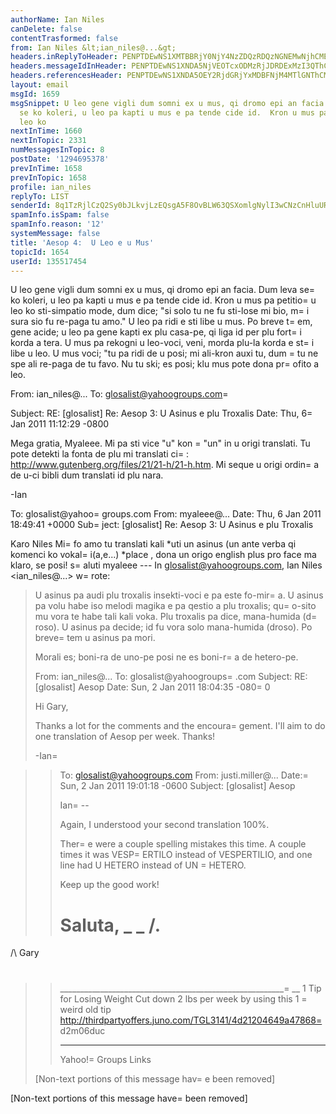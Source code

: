 ```yaml
---
authorName: Ian Niles
canDelete: false
contentTrasformed: false
from: Ian Niles &lt;ian_niles@...&gt;
headers.inReplyToHeader: PENPTDEwNS1XMTBBRjY0NjY4NzZDQzRDQzNGNEMwNjhCMEEwQHBoeC5nYmw+
headers.messageIdInHeader: PENPTDEwNS1XNDA5NjVEOTcxODMzRjJDRDExMzI3QThCMEUwQHBoeC5nYmw+
headers.referencesHeader: PENPTDEwNS1XNDA5OEY2RjdGRjYxMDBFNjM4MTlGNThCMDkwQHBoeC5nYmw+LDxpZzUyczUrZHZ2ZUBlR3JvdXBzLmNvbT4sPENPTDEwNS1XMTBBRjY0NjY4NzZDQzRDQzNGNEMwNjhCMEEwQHBoeC5nYmw+
layout: email
msgId: 1659
msgSnippet: U leo gene vigli dum somni ex u mus, qi dromo epi an facia.  Dum leva
  se ko koleri, u leo pa kapti u mus e pa tende cide id.  Kron u mus pa petitio u
  leo ko
nextInTime: 1660
nextInTopic: 2331
numMessagesInTopic: 8
postDate: '1294695378'
prevInTime: 1658
prevInTopic: 1658
profile: ian_niles
replyTo: LIST
senderId: 8q1TzRjlCzQ2Sy0bJLkvjLzEQsgA5F8OvBLW63QSXomlgNylI3wCNzCnHluUROnaFDtgHp4ge35yimVpojQiAAZj4_P4tpWb
spamInfo.isSpam: false
spamInfo.reason: '12'
systemMessage: false
title: 'Aesop 4:  U Leo e u Mus'
topicId: 1654
userId: 135517454
---
```





U leo gene vigli dum somni ex u mus, qi dromo epi an facia.  Dum leva se=
 ko koleri, u leo pa kapti u mus e pa tende cide id.  Kron u mus pa petitio=
 u leo ko sti-simpatio mode, dum dice; "si solo tu ne fu sti-lose mi bio, m=
i sura sio fu re-paga tu amo."  U leo pa ridi e sti libe u mus.  Po breve t=
em, gene acide; u leo pa gene kapti ex plu casa-pe, qi liga id per plu fort=
i korda a tera.  U mus pa rekogni u leo-voci, veni, morda plu-la korda e st=
i libe u leo.  U mus voci; "tu pa ridi de u posi; mi ali-kron auxi tu, dum =
tu ne spe ali re-paga de tu favo.  Nu tu ski; es posi; klu mus pote dona pr=
ofito a leo. 
 


From: ian_niles@...
To: glosalist@yahoogroups.com=

Subject: RE: [glosalist] Re: Aesop 3: U Asinus e plu Troxalis
Date: Thu, 6=
 Jan 2011 11:12:29 -0800




Mega gratia, Myaleee.  Mi pa sti vice "u" kon =
"un" in u origi translati.  Tu pote detekti la fonta de plu mi translati ci=
:  http://www.gutenberg.org/files/21/21-h/21-h.htm.  Mi seque u origi ordin=
a de u-ci bibli dum translati id plu nara.
 
-Ian  
 


To: glosalist@yahoo=
groups.com
From: myaleee@...
Date: Thu, 6 Jan 2011 18:49:41 +0000
Sub=
ject: [glosalist] Re: Aesop 3: U Asinus e plu Troxalis

  


Karo Niles 
Mi=
 fo amo tu translati kali
*uti un asinus (un ante verba qi komenci ko vokal=
i(a,e...)
*place , dona un origo english plus pro face ma klaro, se posi!
s=
aluti
myaleee
--- In glosalist@yahoogroups.com, Ian Niles <ian_niles@...> w=
rote:
>
> 
> 
> U asinus pa audi plu troxalis insekti-voci e pa este fo-mir=
a. U asinus pa volu habe iso melodi magika e pa qestio a plu troxalis;
> qu=
o-sito mu vora te habe tali kali voka. Plu troxalis pa dice, mana-humida (d=
roso). U asinus pa decide; id fu vora solo mana-humida (droso). 
> Po breve=
 tem u asinus pa mori. 
> 
> Morali es; boni-ra de uno-pe posi ne es boni-r=
a de hetero-pe. 
> 
> 
> 
> From: ian_niles@...
> To: glosalist@yahoogroups=
.com
> Subject: RE: [glosalist] Aesop
> Date: Sun, 2 Jan 2011 18:04:35 -080=
0
> 
> 
> 
> 
> Hi Gary,
> 
> Thanks a lot for the comments and the encoura=
gement. I'll aim to do one translation of Aesop per week. Thanks!
> 
> -Ian=
 
> 
> > To: glosalist@yahoogroups.com
> > From: justi.miller@...
> > Date:=
 Sun, 2 Jan 2011 19:01:18 -0600
> > Subject: [glosalist] Aesop
> > 
> > Ian=
--
> > 
> > Again, I understood your second translation 100%.
> > 
> > Ther=
e were a couple spelling mistakes this time. A couple times it was
> > VESP=
ERTILO instead of VESPERTILIO, and one line had U HETERO instead of
> > UN =
HETERO.
> > 
> > Keep up the good work!
> > 
> > Saluta,
> > _ _
> > /.
> >=
 /\ Gary
> > #
> > ________________________________________________________=
__
> > 1 Tip for Losing Weight
> > Cut down 2 lbs per week by using this 1 =
weird old tip
> > http://thirdpartyoffers.juno.com/TGL3141/4d21204649a47868=
d2m06duc
> > 
> > 
> > ------------------------------------
> > 
> > Yahoo!=
 Groups Links
> > 
> > 
> > 
> 
> 
> [Non-text portions of this message hav=
e been removed]
>




 		 	   		  

[Non-text portions of this message have=
 been removed]



